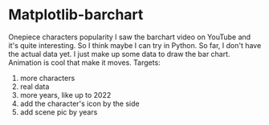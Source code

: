 # Matplotlib-barchart
Onepiece characters popularity
I saw the barchart video on YouTube and it's quite interesting. So I think maybe I can try in Python.
So far, I don't have the actual data yet. I just make up some data to draw the bar chart. Animation is cool that make it moves. 
Targets:
1. more characters
2. real data
3. more years, like up to 2022
4. add the character's icon by the side
5. add scene pic by years
